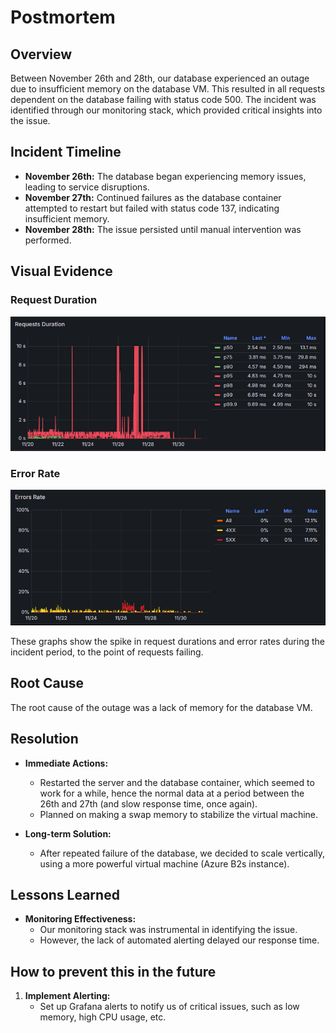 # Postmortem

## Overview

Between November 26th and 28th, our database experienced an outage due to insufficient memory on the database VM. This resulted in all requests dependent on the database failing with status code 500. The incident was identified through our monitoring stack, which provided critical insights into the issue.

## Incident Timeline

- **November 26th:** The database began experiencing memory issues, leading to service disruptions.
- **November 27th:** Continued failures as the database container attempted to restart but failed with status code 137, indicating insufficient memory.
- **November 28th:** The issue persisted until manual intervention was performed.

## Visual Evidence

### Request Duration
![Request Duration](./assets/request-duration.png)

### Error Rate
![Error Rate](./assets/error-rate.png)

These graphs show the spike in request durations and error rates during the incident period, to the point of requests failing.

## Root Cause

The root cause of the outage was a lack of memory for the database VM.

## Resolution

- **Immediate Actions:**
  - Restarted the server and the database container, which seemed to work for a while, hence the normal data at a period between the 26th and 27th (and slow response time, once again).
  - Planned on making a swap memory to stabilize the virtual machine.

- **Long-term Solution:**
  - After repeated failure of the database, we decided to scale vertically, using a more powerful virtual machine (Azure B2s instance).

## Lessons Learned

- **Monitoring Effectiveness:** 
  - Our monitoring stack was instrumental in identifying the issue. 
  - However, the lack of automated alerting delayed our response time.

## How to prevent this in the future

1. **Implement Alerting:**
   - Set up Grafana alerts to notify us of critical issues, such as low memory, high CPU usage, etc.